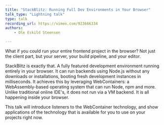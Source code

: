 ```yaml
---
title: "StackBlitz: Running Full Dev Environments in Your Browser"
talk_type: "Lightning talk"
type: talk
recording_url: https://vimeo.com/923666334
authors:
    - Ole Eskild Steensen

---
```

What if you could run your entire frontend project in the browser? Not just the client part, but your server, your build pipeline, and your editor. 

StackBlitz is exactly that. A fully featured development environment running entirely in your browser. It can run backends using Node.js without any downloads or installations, booting fresh development instances in milliseconds. 
It achieves this by leveraging WebContainers: a WebAssembly-based operating system that can run Node, npm and more. Unlike traditional online IDE's, it does not run via a VM backend. It is all happening inside your browser. 

This talk will introduce listeners to the WebContainer technology, and show applications of the technology that is available for you to use on your projects right now.
